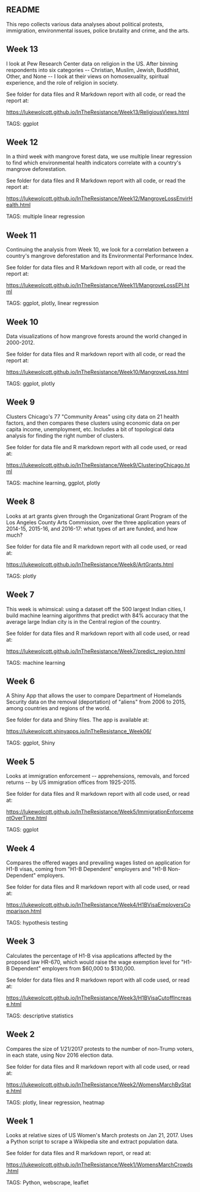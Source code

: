 ## README

This repo collects various data analyses about political protests, immigration, environmental issues, police brutality and crime, and the arts.

## Week 13

I look at Pew Research Center data on religion in the US.  After binning respondents into six categories -- Christian, Muslim, Jewish, Buddhist, Other, and None -- I look at their views on homosexuality, spiritual experience, and the role of religion in society.

See folder for data files and R Markdown report with all code, or read the report at:

https://lukewolcott.github.io/InTheResistance/Week13/ReligiousViews.html

TAGS: ggplot


## Week 12

In a third week with mangrove forest data, we use multiple linear regression to find which environmental health indicators correlate with a country's mangrove deforestation.

See folder for data files and R Markdown report with all code, or read the report at:

https://lukewolcott.github.io/InTheResistance/Week12/MangroveLossEnvirHealth.html

TAGS: multiple linear regression

## Week 11

Continuing the analysis from Week 10, we look for a correlation between a country's mangrove deforestation and its Environmental Performance Index.

See folder for data files and R Markdown report with all code, or read the report at:

<https://lukewolcott.github.io/InTheResistance/Week11/MangroveLossEPI.html>

TAGS: ggplot, plotly, linear regression

## Week 10

Data visualizations of how mangrove forests around the world changed in 2000-2012.

See folder for data files and R markdown report with all code, or read the report at:

https://lukewolcott.github.io/InTheResistance/Week10/MangroveLoss.html

TAGS: ggplot, plotly

## Week 9

Clusters Chicago's 77 "Community Areas" using city data on 21 health factors, and then compares these clusters using economic data on per capita income, unemployment, etc.  Includes a bit of topological data analysis for finding the right number of clusters.

See folder for data file and R markdown report with all code used, or read at:

https://lukewolcott.github.io/InTheResistance/Week9/ClusteringChicago.html

TAGS: machine learning, ggplot, plotly

## Week 8

Looks at art grants given through the Organizational Grant Program of the Los Angeles County Arts Commission, over the three application years of 2014-15, 2015-16, and 2016-17: what types of art are funded, and how much?

See folder for data file and R markdown report with all code used, or read at:

https://lukewolcott.github.io/InTheResistance/Week8/ArtGrants.html

TAGS: plotly

## Week 7

This week is whimsical: using a dataset off the 500 largest Indian cities, I build machine learning algorithms that predict with 84% accuracy that the average large Indian city is in the Central region of the country.

See folder for data files and R markdown report with all code used, or read at:

https://lukewolcott.github.io/InTheResistance/Week7/predict_region.html

TAGS: machine learning

## Week 6

A Shiny App that allows the user to compare Department of Homelands Security data on the removal (deportation) of "aliens" from 2006 to 2015, among countries and regions of the world.

See folder for data and Shiny files.  The app is available at:

https://lukewolcott.shinyapps.io/InTheResistance_Week06/

TAGS: ggplot, Shiny

## Week 5

Looks at immigration enforcement -- apprehensions, removals, and forced returns -- by US immigration offices from 1925-2015.

See folder for data files and R markdown report with all code used, or read at:

https://lukewolcott.github.io/InTheResistance/Week5/ImmigrationEnforcementOverTime.html

TAGS: ggplot

## Week 4

Compares the offered wages and prevailing wages listed on application for H1-B visas, coming from "H1-B Dependent" employers and "H1-B Non-Dependent" employers.

See folder for data files and R markdown report with all code used, or read at:

https://lukewolcott.github.io/InTheResistance/Week4/H1BVisaEmployersComparison.html

TAGS: hypothesis testing

## Week 3

Calculates the percentage of H1-B visa applications affected by the proposed law HR-670, which would raise the wage exemption level for "H1-B Dependent" employers from $60,000 to $130,000.

See folder for data files and R markdown report with all code used, or read at:

https://lukewolcott.github.io/InTheResistance/Week3/H1BVisaCutoffIncrease.html

TAGS: descriptive statistics

## Week 2

Compares the size of 1/21/2017 protests to the number of non-Trump voters, in each state, using Nov 2016 election data.

See folder for data files and R markdown report with all code used, or read at:

https://lukewolcott.github.io/InTheResistance/Week2/WomensMarchByState.html

TAGS: plotly, linear regression, heatmap

## Week 1

Looks at relative sizes of US Women's March protests on Jan 21, 2017.  Uses a Python script to scrape a Wikipedia site and extract population data.

See folder for data files and R markdown report, or read at:

https://lukewolcott.github.io/InTheResistance/Week1/WomensMarchCrowds.html

TAGS: Python, webscrape, leaflet